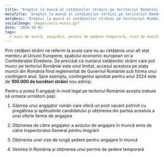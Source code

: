 ```yaml
---
title: 'Dreptul la muncã al cetãțenilor strãini pe teritoriul României'
metaTitle: 'Dreptul la muncã al cetãțenilor strãini pe teritoriul României'
metaDesc: 'Dreptul la muncã al cetãțenilor strãini pe teritoriul României: aviz de muncã, vizã de lungã ședere în scop de muncã, permis de ședere temporarã.'
socialImage: images/aviz-munca.gif
date: '2024-10-01'
tags:
  - aviz de muncã, imigrãri, permis de ședere temporarã, vizã de muncã, vizã de lungã ședere, IGI
---
```



Prin cetãțeni strãini ne referim la aceia care nu au cetãțenia unui alt stat membru al Uniunii Europene, spațiului economic european ori a Confederației Elvețiene. 
De precizat cã numãrul cetãțenilor strãini care pot munci pe teritoriul României este unul limitat, accesul acestora pe piața muncii din România fiind reglementat de Guvernul României sub forma unui contingent anul.
Spre exemplu, contingentul aprobat pentru anul 2024 este de **100.000 de lucrãtori strãini** nou admiși.

Pentru a putea fi angajați în mod legal pe teritoriul României aceștia trebuie sã urmeze urmãtorii pași: 

1. Gãsirea unui angajator român care oferã un post vacant potrivit cu pregãtirea și aptitudinile candidatului și obținerea din partea acestuia a unei oferte ferme de angajare

2. Obținerea de cãtre angajator a avizului de angajare în muncã emis de cãtre Inspectoratul General pentru Imigrãrii

3. Obținerea unei vize de lungã ședere pentru angajare în muncã

4. Venirea în România și obținerea unui permis de ședere temporarã 
